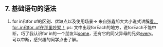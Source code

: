 ## 7. 基础语句的语法

1. for in和for of的区别、优缺点以及使用场景-> 来自张鑫旭大大小说式讲解[看，for..in和for..of在那里吵架！](<https://www.zhangxinxu.com/wordpress/2018/08/for-in-es6-for-of/>) ps: 文中出现forEach的地方，说forEach不能中断，巧了我认识for in的一个朋友叫[some](<https://developer.mozilla.org/zh-CN/docs/Web/JavaScript/Reference/Global_Objects/Array/some>)，还有它的同父异母的兄弟[every](<https://developer.mozilla.org/zh-CN/docs/Web/JavaScript/Reference/Global_Objects/Array/every>)。可以中断，感兴趣的同学点击了解。

